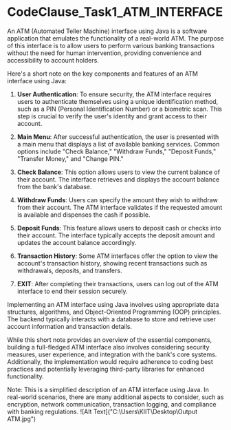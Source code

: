 # CodeClause_Task1_ATM_INTERFACE
An ATM (Automated Teller Machine) interface using Java is a software application that emulates the functionality of a real-world ATM. The purpose of this interface is to allow users to perform various banking transactions without the need for human intervention, providing convenience and accessibility to account holders.

Here's a short note on the key components and features of an ATM interface using Java:

1. **User Authentication**: To ensure security, the ATM interface requires users to authenticate themselves using a unique identification method, such as a PIN (Personal Identification Number) or a biometric scan. This step is crucial to verify the user's identity and grant access to their account.

2. **Main Menu**: After successful authentication, the user is presented with a main menu that displays a list of available banking services. Common options include "Check Balance," "Withdraw Funds," "Deposit Funds," "Transfer Money," and "Change PIN."

3. **Check Balance**: This option allows users to view the current balance of their account. The interface retrieves and displays the account balance from the bank's database.

4. **Withdraw Funds**: Users can specify the amount they wish to withdraw from their account. The ATM interface validates if the requested amount is available and dispenses the cash if possible.

5. **Deposit Funds**: This feature allows users to deposit cash or checks into their account. The interface typically accepts the deposit amount and updates the account balance accordingly.

6. **Transaction History**: Some ATM interfaces offer the option to view the account's transaction history, showing recent transactions such as withdrawals, deposits, and transfers.

7. **EXIT**: After completing their transactions, users can log out of the ATM interface to end their session securely.

Implementing an ATM interface using Java involves using appropriate data structures, algorithms, and Object-Oriented Programming (OOP) principles. The backend typically interacts with a database to store and retrieve user account information and transaction details.

While this short note provides an overview of the essential components, building a full-fledged ATM interface also involves considering security measures, user experience, and integration with the bank's core systems. Additionally, the implementation would require adherence to coding best practices and potentially leveraging third-party libraries for enhanced functionality.

Note: This is a simplified description of an ATM interface using Java. In real-world scenarios, there are many additional aspects to consider, such as encryption, network communication, transaction logging, and compliance with banking regulations.
![Alt Text]("C:\Users\KIIT\Desktop\Output ATM.jpg")
